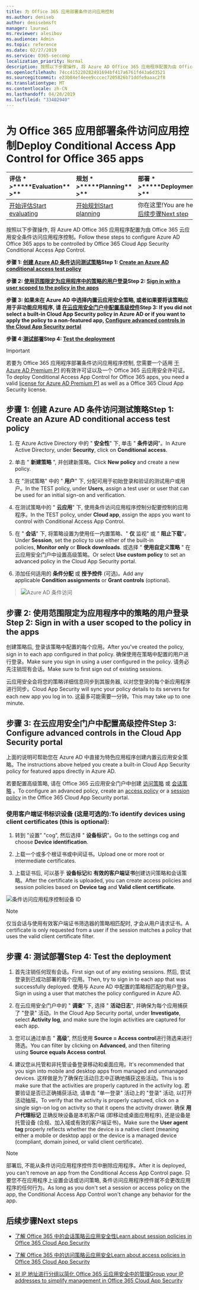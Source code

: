 ```yaml
---
title: 为 Office 365 应用部署条件访问应用控制
ms.author: deniseb
author: denisebmsft
manager: laurawi
ms.reviewer: alesibov
ms.audience: Admin
ms.topic: reference
ms.date: 02/27/2019
ms.service: O365-seccomp
localization_priority: Normal
description: 按照以下步骤操作, 将 Azure AD Office 365 应用程序配置为由 Office 365 云应用安全条件访问应用程序控制。
ms.openlocfilehash: 74cc415220282491694bf417a6761fd43a6d3521
ms.sourcegitcommit: e23b84ef4eee9cccec7205826b71ddfe9aaac2f8
ms.translationtype: MT
ms.contentlocale: zh-CN
ms.lasthandoff: 04/28/2019
ms.locfileid: "33402940"
---
```

# <a name="deploy-conditional-access-app-control-for-office-365-apps"></a><span data-ttu-id="0d530-103">为 Office 365 应用部署条件访问应用控制</span><span class="sxs-lookup"><span data-stu-id="0d530-103">Deploy Conditional Access App Control for Office 365 apps</span></span>

|<span data-ttu-id="0d530-104">评估 \* *\>*\*</span><span class="sxs-lookup"><span data-stu-id="0d530-104">\*\*\*\*Evaluation\*\* \>\*\*</span></span>|<span data-ttu-id="0d530-105">规划 \* *\>*\*</span><span class="sxs-lookup"><span data-stu-id="0d530-105">\*\*\*\*Planning\*\* \>\*\*</span></span>|<span data-ttu-id="0d530-106">部署 \* *\>*\*</span><span class="sxs-lookup"><span data-stu-id="0d530-106">\*\*\*\*Deployment\*\* \>\*\*</span></span>|<span data-ttu-id="0d530-107">利用率 \* \* \* \*</span><span class="sxs-lookup"><span data-stu-id="0d530-107">\*\*\*\*Utilization\*\*\*\*</span></span>|
|:-----|:-----|:-----|:-----|
|[<span data-ttu-id="0d530-108">开始评估</span><span class="sxs-lookup"><span data-stu-id="0d530-108">Start evaluating</span></span>](office-365-cas-overview.md) <br/> |[<span data-ttu-id="0d530-109">开始规划</span><span class="sxs-lookup"><span data-stu-id="0d530-109">Start planning</span></span>](get-ready-for-office-365-cas.md) <br/> |<span data-ttu-id="0d530-110">你在这里!</span><span class="sxs-lookup"><span data-stu-id="0d530-110">You are here!</span></span>  <br/> [<span data-ttu-id="0d530-111">后续步骤</span><span class="sxs-lookup"><span data-stu-id="0d530-111">Next step</span></span>](ocas-session-policies.md) <br/> |[<span data-ttu-id="0d530-112">开始利用</span><span class="sxs-lookup"><span data-stu-id="0d530-112">Start utilizing</span></span>](utilization-activities-for-ocas.md) <br/> |

<span data-ttu-id="0d530-113">按照以下步骤操作, 将 Azure AD Office 365 应用程序配置为由 Office 365 云应用安全条件访问应用程序控制。</span><span class="sxs-lookup"><span data-stu-id="0d530-113">Follow these steps to configure Azure AD Office 365 apps to be controlled by Office 365 Cloud App Security Conditional Access App Control.</span></span>

<span data-ttu-id="0d530-114">**步骤 1: [创建 Azure AD 条件访问测试策略](#step-1-create-an-azure-ad-conditional-access-test-policy)**</span><span class="sxs-lookup"><span data-stu-id="0d530-114">**Step 1: [Create an Azure AD conditional access test policy](#step-1-create-an-azure-ad-conditional-access-test-policy)**</span></span>

<span data-ttu-id="0d530-115">**步骤 2: [使用范围限定为应用程序中的策略的用户登录](#step-2-sign-in-with-a-user-scoped-to-the-policy-in-the-apps)**</span><span class="sxs-lookup"><span data-stu-id="0d530-115">**Step 2: [Sign in with a user scoped to the policy in the apps](#step-2-sign-in-with-a-user-scoped-to-the-policy-in-the-apps)**</span></span>

<span data-ttu-id="0d530-116">**步骤 3: 如果未在 Azure AD 中选择内置云应用安全策略, 或者如果要将该策略应用于非功能应用程序, 请 [在云应用安全门户中配置高级控件](#step-3-configure-advanced-controls-in-the-cloud-app-security-portal)**</span><span class="sxs-lookup"><span data-stu-id="0d530-116">**Step 3: If you did not select a built-in Cloud App Security policy in Azure AD or if you want to apply the policy to a non-featured app, [Configure advanced controls in the Cloud App Security portal](#step-3-configure-advanced-controls-in-the-cloud-app-security-portal)**</span></span>

<span data-ttu-id="0d530-117">**步骤 4:[测试部署](#step-4-test-the-deployment)**</span><span class="sxs-lookup"><span data-stu-id="0d530-117">**Step 4: [Test the deployment](#step-4-test-the-deployment)**</span></span>

> [!IMPORTANT]
> <span data-ttu-id="0d530-118">若要为 Office 365 应用程序部署条件访问应用程序控制, 您需要一个适用 [于 Azure AD Premium P1](https://docs.microsoft.com/azure/active-directory/license-users-groups) 的有效许可证以及一个 Office 365 云应用安全许可证。</span><span class="sxs-lookup"><span data-stu-id="0d530-118">To deploy Conditional Access App Control for Office 365 apps, you need a valid [license for Azure AD Premium P1](https://docs.microsoft.com/azure/active-directory/license-users-groups) as well as a Office 365 Cloud App Security license.</span></span>

## <a name="step-1-create-an-azure-ad-conditional-access-test-policy"></a><span data-ttu-id="0d530-119">步骤 1: 创建 Azure AD 条件访问测试策略</span><span class="sxs-lookup"><span data-stu-id="0d530-119">Step 1: Create an Azure AD conditional access test policy</span></span> 

1. <span data-ttu-id="0d530-120">在 Azure Active Directory 中的 " **安全性**" 下, 单击 " **条件访问**"。</span><span class="sxs-lookup"><span data-stu-id="0d530-120">In Azure Active Directory, under **Security**, click on **Conditional access**.</span></span>

2. <span data-ttu-id="0d530-121">单击 " **新建策略** ", 并创建新策略。</span><span class="sxs-lookup"><span data-stu-id="0d530-121">Click **New policy** and create a new policy.</span></span>

3. <span data-ttu-id="0d530-122">在 "测试策略" 中的 " **用户**" 下, 分配可用于初始登录和验证的测试用户或用户。</span><span class="sxs-lookup"><span data-stu-id="0d530-122">In the TEST policy, under **Users**, assign a test user or user that can be used for an initial sign-on and verification.</span></span>

4. <span data-ttu-id="0d530-123">在测试策略中的 " **云应用**" 下, 使用条件访问应用程序控制分配要控制的应用程序。</span><span class="sxs-lookup"><span data-stu-id="0d530-123">In the TEST policy, under **Cloud app**, assign the apps you want to control with Conditional Access App Control.</span></span>

5. <span data-ttu-id="0d530-124">在 " **会话**" 下, 将策略设置为使用任一内置策略、" **仅** 监视" 或 " **阻止下载**"。</span><span class="sxs-lookup"><span data-stu-id="0d530-124">Under **Session**, set the policy to use either of the built-in policies, **Monitor only** or **Block downloads**.</span></span> <span data-ttu-id="0d530-125">或选择 " **使用自定义策略** " 在云应用安全门户中设置高级策略。</span><span class="sxs-lookup"><span data-stu-id="0d530-125">Or select **Use custom policy** to set an advanced policy in the Cloud App Security portal.</span></span>

6. <span data-ttu-id="0d530-126">添加任何适用的 **条件分配** 或 **授予控件** (可选)。</span><span class="sxs-lookup"><span data-stu-id="0d530-126">Add any applicable **Condition assignments** or **Grant controls** (optional).</span></span>

> ![Azure AD 条件访问](media/OCASimage1.png)

## <a name="step-2-sign-in-with-a-user-scoped-to-the-policy-in-the-apps"></a><span data-ttu-id="0d530-128">步骤 2: 使用范围限定为应用程序中的策略的用户登录</span><span class="sxs-lookup"><span data-stu-id="0d530-128">Step 2: Sign in with a user scoped to the policy in the apps</span></span> 

<span data-ttu-id="0d530-129">创建策略后, 登录该策略中配置的每个应用。</span><span class="sxs-lookup"><span data-stu-id="0d530-129">After you've created the policy, sign in to each app configured in that policy.</span></span> <span data-ttu-id="0d530-130">确保使用在策略中配置的用户进行登录。</span><span class="sxs-lookup"><span data-stu-id="0d530-130">Make sure you sign in using a user configured in the policy.</span></span> <span data-ttu-id="0d530-131">请务必先注销现有会话。</span><span class="sxs-lookup"><span data-stu-id="0d530-131">Make sure to first sign out of existing sessions.</span></span>

<span data-ttu-id="0d530-132">云应用安全会将您的策略详细信息同步到其服务器, 以对您登录的每个新应用程序进行同步。</span><span class="sxs-lookup"><span data-stu-id="0d530-132">Cloud App Security will sync your policy details to its servers for each new app you log in to.</span></span> <span data-ttu-id="0d530-133">这最多可能需要一分钟。</span><span class="sxs-lookup"><span data-stu-id="0d530-133">This may take up to one minute.</span></span>

## <a name="step-3-configure-advanced-controls-in-the-cloud-app-security-portal"></a><span data-ttu-id="0d530-134">步骤 3: 在云应用安全门户中配置高级控件</span><span class="sxs-lookup"><span data-stu-id="0d530-134">Step 3: Configure advanced controls in the Cloud App Security portal</span></span> 

<span data-ttu-id="0d530-135">上面的说明可帮助您在 Azure AD 中直接为特色应用程序创建内置云应用安全策略。</span><span class="sxs-lookup"><span data-stu-id="0d530-135">The instructions above helped you create a built-in Cloud App Security policy for featured apps directly in Azure AD.</span></span>

<span data-ttu-id="0d530-136">若要配置高级策略, 请在 Office 365 云应用安全门户中创建 [访问策略](ocas-access-policies.md) 或 [会话策略](ocas-session-policies.md) 。</span><span class="sxs-lookup"><span data-stu-id="0d530-136">To configure an advanced policy, create an [access policy](ocas-access-policies.md) or a [session policy](ocas-session-policies.md) in the Office 365 Cloud App Security portal.</span></span>

### <a name="to-identify-devices-using-client-certificates-this-is-optional"></a><span data-ttu-id="0d530-137">使用客户端证书标识设备 (这是可选的):</span><span class="sxs-lookup"><span data-stu-id="0d530-137">To identify devices using client certificates (this is optional):</span></span>

1. <span data-ttu-id="0d530-138">转到 "设置" "cog", 然后选择 " **设备标识**"。</span><span class="sxs-lookup"><span data-stu-id="0d530-138">Go to the settings cog and choose **Device identification**.</span></span>

2. <span data-ttu-id="0d530-139">上载一个或多个根证书或中间证书。</span><span class="sxs-lookup"><span data-stu-id="0d530-139">Upload one or more root or intermediate certificates.</span></span>

3. <span data-ttu-id="0d530-140">上载证书后, 可以基于 **设备标记**和 **有效的客户端证书**创建访问策略和会话策略。</span><span class="sxs-lookup"><span data-stu-id="0d530-140">After the certificate is uploaded, you can create access policies and session policies based on **Device tag** and **Valid client certificate**.</span></span>

![条件访问应用程序控制设备 ID](media/OCASimage2.png)

> [!NOTE]
> <span data-ttu-id="0d530-142">仅当会话与使用有效客户端证书筛选器的策略相匹配时, 才会从用户请求证书。</span><span class="sxs-lookup"><span data-stu-id="0d530-142">A certificate is only requested from a user if the session matches a policy that uses the valid client certificate filter.</span></span>
> 
## <a name="step-4-test-the-deployment"></a><span data-ttu-id="0d530-143">步骤 4: 测试部署</span><span class="sxs-lookup"><span data-stu-id="0d530-143">Step 4: Test the deployment</span></span> 

1. <span data-ttu-id="0d530-144">首先注销任何现有会话。</span><span class="sxs-lookup"><span data-stu-id="0d530-144">First sign out of any existing sessions.</span></span> <span data-ttu-id="0d530-145">然后, 尝试登录到已成功部署的每个应用。</span><span class="sxs-lookup"><span data-stu-id="0d530-145">Then, try to sign in to each app that was successfully deployed.</span></span> <span data-ttu-id="0d530-146">使用与 Azure AD 中配置的策略相匹配的用户登录。</span><span class="sxs-lookup"><span data-stu-id="0d530-146">Sign in using a user that matches the policy configured in Azure AD.</span></span>

2. <span data-ttu-id="0d530-147">在云应用安全门户中的 " **调查**" 下, 选择 " **活动日志**", 并确保为每个应用捕获了 "登录" 活动。</span><span class="sxs-lookup"><span data-stu-id="0d530-147">In the Cloud App Security portal, under **Investigate**, select **Activity log**, and make sure the login activities are captured for each app.</span></span>

3. <span data-ttu-id="0d530-148">您可以通过单击 " **高级**", 然后使用 **Source = Access control**进行筛选来进行筛选。</span><span class="sxs-lookup"><span data-stu-id="0d530-148">You can filter by clicking on **Advanced**, and then filtering using **Source equals Access control**.</span></span>

4. <span data-ttu-id="0d530-149">建议您从托管和非托管设备登录移动和桌面应用。</span><span class="sxs-lookup"><span data-stu-id="0d530-149">It's recommended that you sign into mobile and desktop apps from managed and unmanaged devices.</span></span> <span data-ttu-id="0d530-150">这样做是为了确保在活动日志中正确地捕获这些活动。</span><span class="sxs-lookup"><span data-stu-id="0d530-150">This is to make sure that the activities are properly captured in the activity log.</span></span> <span data-ttu-id="0d530-151">若要验证是否已正确捕获活动, 请单击 "单一登录" 活动上的 "登录" 活动, 以打开活动抽屉。</span><span class="sxs-lookup"><span data-stu-id="0d530-151">To verify that the activity is properly captured, click on a single sign-on log on activity so that it opens the activity drawer.</span></span> <span data-ttu-id="0d530-152">确保 **用户代理标记** 正确反映设备是本机客户端 (即移动或桌面应用程序), 还是设备是托管设备 (合规、加入域或有效的客户端证书)。</span><span class="sxs-lookup"><span data-stu-id="0d530-152">Make sure the **User agent tag** properly reflects whether the device is a native client (meaning either a mobile or desktop app) or the device is a managed device (compliant, domain joined, or valid client certificate).</span></span>

> [!NOTE]
> <span data-ttu-id="0d530-153">部署后, 不能从条件访问应用程序控件页中删除应用程序。</span><span class="sxs-lookup"><span data-stu-id="0d530-153">After it is deployed, you can't remove an app from the Conditional Access App Control page.</span></span> <span data-ttu-id="0d530-154">只要您不在应用程序上设置会话或访问策略, 条件访问应用程序控件就不会更改应用程序的任何行为。</span><span class="sxs-lookup"><span data-stu-id="0d530-154">As long as you don't set a session or access policy on the app, the Conditional Access App Control won't change any behavior for the app.</span></span>

## <a name="next-steps"></a><span data-ttu-id="0d530-155">后续步骤</span><span class="sxs-lookup"><span data-stu-id="0d530-155">Next steps</span></span>

- [<span data-ttu-id="0d530-156">了解 Office 365 中的会话策略云应用安全性</span><span class="sxs-lookup"><span data-stu-id="0d530-156">Learn about session policies in Office 365 Cloud App Security</span></span>](ocas-session-policies.md)

- [<span data-ttu-id="0d530-157">了解 Office 365 中的访问策略云应用安全</span><span class="sxs-lookup"><span data-stu-id="0d530-157">Learn about access policies in Office 365 Cloud App Security</span></span>](ocas-access-policies.md) 

- [<span data-ttu-id="0d530-158">对 IP 地址进行分组以简化 Office 365 云应用安全中的管理</span><span class="sxs-lookup"><span data-stu-id="0d530-158">Group your IP addresses to simplify management in Office 365 Cloud App Security</span></span>](group-your-ip-addresses-in-ocas.md)